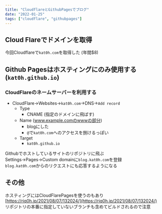 ```yaml
---
title: "CloudflareとGithubPagesでブログ"
date: "2022-01-25"
tags: ["cloudflare", "githubpages"]
---
```


## Cloud Flareでドメインを取得
今回Cloudflareで`kat0h.com`を取得した (年間$8)

## Github Pagesはホスティングにのみ使用する (`kat0h.github.io`)
### CloudFlareのネームサーバーを利用する
- CloudFlare→Websites→`kat0h.com`→DNS→`Add record`
    - Type
        - CNAME (指定のドメインに飛ばす)
    - Name (www.example.comのwwwの部分)
        - blogにした
        - `@`で`kat0h.com`へのアクセスを捌けるっぽい
    - Target
        - `kat0h.github.io`

Githubでホストしているサイトのリポジトリに飛ぶ  
Settings→Pages→Custom domainに`blog.kat0h.com`を登録  
`blog.kat0h.com`からのリクエストにも応答するようになる  

## その他  
ホスティングにはCloudFlarePagesを使うのもあり  
[https://riq0h.jp/2021/08/07/132024/](https://riq0h.jp/2021/08/07/132024/)
リポジトリの本番に指定していないブランチも含めてビルドされるので注意  
